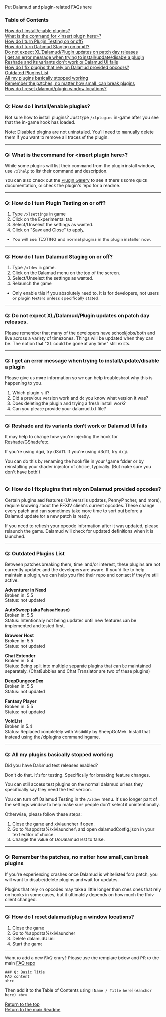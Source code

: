 Put Dalamud and plugin-related FAQs here

### Table of Contents
[How do I install/enable plugins?](#q-how-do-i-installenable-plugins) <br>
[What is the command for \<insert plugin here\>?](#q-what-is-the-command-for-insert-plugin-here) <br>
[How do I turn Plugin Testing on or off?](#q-how-do-i-turn-plugin-testing-on-or-off) <br>
[How do I turn Dalamud Staging on or off?](#q-how-do-i-turn-dalamud-staging-on-or-off) <br>
[Do not expect XL/Dalamud/Plugin updates on patch day releases](#q-do-not-expect-xldalamudplugin-updates-on-patch-day-releases) <br>
[I get an error message when trying to install/update/disable a plugin](#q-i-get-an-error-message-when-trying-to-installupdatedisable-a-plugin) <br>
[Reshade and its variants don't work or Dalamud UI fails](#q-reshade-and-its-variants-dont-work-or-dalamud-ui-fails) <br>
[How do I fix plugins that rely on Dalamud provided opcodes?](#q-how-do-i-fix-plugins-that-rely-on-dalamud-provided-opcodes) <br>
[Outdated Plugins List](#q-outdated-plugins-list) <br>
[All my plugins basically stopped working](#q-all-my-plugins-basically-stopped-working) <br>
[Remember the patches, no matter how small, can break plugins](#q-remember-the-patches-no-matter-how-small-can-break-plugins) <br>
[How do I reset dalamud/plugin window locations?](#q-how-do-i-reset-dalamudplugin-window-locations) <br>
<hr>

### Q: How do I install/enable plugins?
Not sure how to install plugins? Just type `/xlplugins` in-game after you see that the in-game hook has loaded.

Note: Disabled plugins are not uninstalled. You'll need to manually delete them if you want to remove all traces of the plugin.
<hr>

### Q: What is the command for \<insert plugin here\>?
While some plugins will list their command from the plugin install window, use `/xlhelp` to list their command and description.

You can also check out the [Plugin Gallery](https://github.com/goatcorp/DalamudPlugins/wiki/Plugin-Gallery) to see if there's some quick documentation, or check the plugin's repo for a readme.
<hr>

### Q: How do I turn Plugin Testing on or off?
1. Type `/xlsettings` in game
2. Click on the Experimental tab
3. Select/Unselect the settings as wanted.
4. Click on "Save and Close" to apply.

* You will see TESTING and normal plugins in the plugin installer now. 
<hr>

### Q: How do I turn Dalamud Staging on or off?
1. Type `/xldev` in game.
2. Click on the Dalamud menu on the top of the screen.
3. Select/Unselect the settings as wanted.
4. Relaunch the game

* Only enable this if you absolutely need to. It is for developers, not users or plugin testers unless specifically stated. 
<hr>

### Q: Do not expect XL/Dalamud/Plugin updates on patch day releases.

Please remember that many of the developers have school/jobs/both and live across a variety of timezones. Things will be updated when they can be. The notion that "XL could be gone at any time" still exists.
<hr>

### Q: I get an error message when trying to install/update/disable a plugin
Please give us more information so we can help troubleshoot why this is happening to you.

1. Which plugin is it?
2. Did a previous version work and do you know what version it was?
3. Does deleting the plugin and trying a fresh install work?
4. Can you please provide your dalamud.txt file?
<hr>

### Q: Reshade and its variants don't work or Dalamud UI fails
It may help to change how you're injecting the hook for Reshade/GShade/etc.

If you're using dgxi, try d3d11.
If you're using d3d11, try dxgi.

You can do this by renaming the hook file in your <ffxiv install>\game folder or by reinstalling your shader injector of choice, typically. (But make sure you don't have both!)
<hr>

### Q: How do I fix plugins that rely on Dalamud provided opcodes?
Certain plugins and features (Universalis updates, PennyPincher, and more), require knowing about the FFXIV client's current opcodes. These change every patch and can sometimes take more time to sort out before a Dalamud update for a new patch is ready.

If you need to refresh your opcode information after it was updated, please relaunch the game. Dalamud will check for updated definitions when it is launched.

<hr>

### Q: Outdated Plugins List
Between patches breaking them, time, and/or interest, these plugins are not currently updated and the developers are aware. If you'd like to help maintain a plugin, we can help you find their repo and contact if they're still active.

**Adventurer in Need** <br>
Broken in: 5.5 <br>
Status: not updated <br>

**AutoSweep (aka PaissaHouse)** <br>
Broken in: 5.5 <br>
Status: Intentionally not being updated until new features can be implemented and tested first. <br>

**Browser Host** <br>
Broken in: 5.5 <br>
Status: not updated <br>

**Chat Extender** <br>
Broken in: 5.4 <br>
Status: Being split into multiple separate plugins that can be maintained separately. (ChatBubbles and Chat Translator are two of these plugins) <br>

**DeepDungeonDex** <br>
Broken in: 5.5 <br>
Status: not updated <br>

**Fantasy Player** <br>
Broken in: 5.5 <br>
Status: not updated <br>

**VoidList** <br>
Broken in 5.4 <br>
Status: Replaced completely with Visibility by SheepGoMeh. Install that instead using the /xlplugins command ingame. <br>
<hr>

### Q: All my plugins basically stopped working
Did you have Dalamud test releases enabled?

Don't do that. It's for testing. Specifically for breaking feature changes.

You can still access test plugins on the normal dalamud unless they specifically say they need the test version.

You can turn off Dalamud Testing in the `/xldev` menu. It's no longer part of the settings window to help make sure people don't select it unintentionally.

Otherwise, please follow these steps:
1. Close the game and xivlauncher if open.
2. Go to %appdata%\xivlauncher\ and open dalamudConfig.json in your text editor of choice.
3. Change the value of DoDalamudTest to false.
<hr>

### Q: Remember the patches, no matter how small, can break plugins
If you're experiencing crashes once Dalamud is whitelisted fora patch, you will want to disable/delete plugins and wait for updates.

Plugins that rely on opcodes may take a little longer than ones ones that rely on hooks in some cases, but it ultimately depends on how much the ffxiv client changed.
<hr>


### Q: How do I reset dalamud/plugin window locations?
1. Close the game 
2. Go to %appdata%\xivlauncher
3. Delete dalamudUI.ini
4. Start the game

<hr>

Want to add a new FAQ entry? Please use the template below and PR to the main [FAQ repo](https://github.com/goatcorp/faq)
```
### Q: Basic Title
FAQ content
<hr>
```
Then add it to the Table of Contents using `[Name / Title here](#anchor here) <br>`

[Return to the top](#table-of-contents)<br>
[Return to the main Readme](https://goatcorp.github.io/faq)
